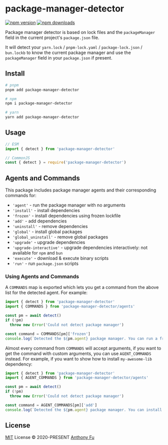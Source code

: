# package-manager-detector

[![npm version][npm-version-src]][npm-version-href]
[![npm downloads][npm-downloads-src]][npm-downloads-href]

Package manager detector is based on lock files and the `packageManager` field in the current project's `package.json` file.

It will detect your `yarn.lock` / `pnpm-lock.yaml` / `package-lock.json` / `bun.lockb` to know the current package manager and use the `packageManager` field in your `package.json` if present.

## Install

```sh
# pnpm
pnpm add package-manager-detector

# npm
npm i package-manager-detector

# yarn
yarn add package-manager-detector
```

## Usage

```js
// ESM
import { detect } from 'package-manager-detector'
```

```js
// CommonJS
const { detect } = require('package-manager-detector')
```

## Agents and Commands

This package includes package manager agents and their corresponding commands for:
- `'agent'` - run the package manager with no arguments
- `'install'` - install dependencies
- `'frozen'` - install dependencies using frozen lockfile
- `'add'` - add dependencies
- `'uninstall'` - remove dependencies
- `'global'` - install global packages
- `'global_uninstall'` - remove global packages
- `'upgrade'` - upgrade dependencies
- `'upgrade-interactive'` - upgrade dependencies interactively: not available for `npm` and `bun`
- `'execute'` - download & execute binary scripts
- `'run'` - run `package.json` scripts

### Using Agents and Commands

A `COMMANDS` map is exported which lets you get a command from the above list for the detected agent. For example:
```js
import { detect } from 'package-manager-detector'
import { COMMANDS } from 'package-manager-detector/agents'

const pm = await detect()
if (!pm)
  throw new Error('Could not detect package manager')

const command = COMMANDS[pm]['frozen']
console.log(`Detected the ${pm.agent} package manager. You can run a frozen install with ${command}`)
```

Almost every command from `COMMANDS` will accept arguments, if you want to get the command with custom arguments, you can use `AGENT_COMMANDS` instead. For example, if you want to show how to install `my-awesome-lib` dependency:
```js
import { detect } from 'package-manager-detector'
import { AGENT_COMMANDS } from 'package-manager-detector/agents'

const pm = await detect()
if (!pm)
  throw new Error('Could not detect package manager')

const command = AGENT_COMMANDS[pm]['add']
console.log(`Detected the ${pm.agent} package manager. You can install "my-awesome-lib" with ${command(['my-awesome-lib']).toString()}`)
``` 

## License

[MIT](./LICENSE) License © 2020-PRESENT [Anthony Fu](https://github.com/antfu)

<!-- Badges -->

[npm-version-src]: https://img.shields.io/npm/v/package-manager-detector?style=flat&colorA=18181B&colorB=F0DB4F
[npm-version-href]: https://npmjs.com/package/package-manager-detector
[npm-downloads-src]: https://img.shields.io/npm/dm/package-manager-detector?style=flat&colorA=18181B&colorB=F0DB4F
[npm-downloads-href]: https://npmjs.com/package/package-manager-detector
[license-href]: https://github.com/userquin/package-manager-detector/blob/main/LICENSE

